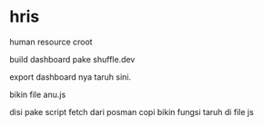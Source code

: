 # hris
human resource croot


build dashboard pake shuffle.dev

export dashboard nya taruh sini.



bikin file anu.js

disi pake script fetch dari posman copi bikin fungsi taruh di file js

